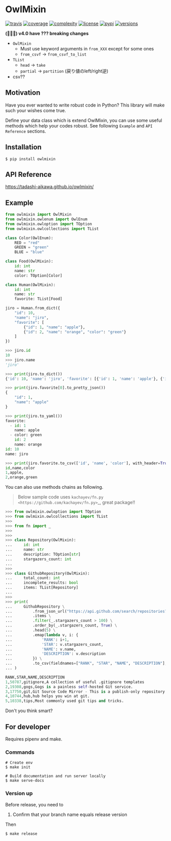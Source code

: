 OwlMixin
========

[![travis](https://api.travis-ci.org/tadashi-aikawa/owlmixin.svg?branch=master)](https://travis-ci.org/tadashi-aikawa/owlmixin/builds)
[![coverage](https://codeclimate.com/github/tadashi-aikawa/owlmixin/badges/coverage.svg)](https://codeclimate.com/github/tadashi-aikawa/owlmixin/coverage)
[![complexity](https://codeclimate.com/github/tadashi-aikawa/owlmixin/badges/gpa.svg)](https://codeclimate.com/github/tadashi-aikawa/owlmixin)
[![license](https://img.shields.io/github/license/mashape/apistatus.svg)]()
[![pypi](https://img.shields.io/pypi/v/owlmixin.svg)](https://pypi.org/project/owlmixin/)
[![versions](https://img.shields.io/pypi/pyversions/owlmixin.svg)]()

**(ﾟ∀ﾟ) v4.0 have ??? breaking changes**

* `OwlMixin`
  * Must use keyword arguments in `from_XXX` except for some ones
  * `from_csvf` -> `from_csvf_to_list`
* `TList`
  * `head` -> `take`
  * `partial` -> `partition` (戻り値のleft/right逆)
* csv??


Motivation
----------

Have you ever wanted to write robust code in Python? This library will make such your wishes come true.

Define your data class which is extend OwlMixin, you can use some useful methods which help your codes robust.
See following `Example` and `API Reference` sections.


Installation
------------

```
$ pip install owlmixin
```


API Reference
-------------

https://tadashi-aikawa.github.io/owlmixin/


Example
-------

```python
from owlmixin import OwlMixin
from owlmixin.owlenum import OwlEnum
from owlmixin.owloption import TOption
from owlmixin.owlcollections import TList

class Color(OwlEnum):
    RED = "red"
    GREEN = "green"
    BLUE = "blue"

class Food(OwlMixin):
    id: int
    name: str
    color: TOption[Color]

class Human(OwlMixin):
    id: int
    name: str
    favorite: TList[Food]

jiro = Human.from_dict({
    "id": 10,
    "name": "jiro",
    "favorite": [
        {"id": 1, "name": "apple"},
        {"id": 2, "name": "orange", "color": "green"}
    ]
})

>>> jiro.id
10
>>> jiro.name
'jiro'

>>> print(jiro.to_dict())
{'id': 10, 'name': 'jiro', 'favorite': [{'id': 1, 'name': 'apple'}, {'id': 2, 'name': 'orange', 'color': 'green'}]}

>>> print(jiro.favorite[0].to_pretty_json())
{
    "id": 1,
    "name": "apple"
}

>>> print(jiro.to_yaml())
favorite:
  - id: 1
    name: apple
  - color: green
    id: 2
    name: orange
id: 10
name: jiro

>>> print(jiro.favorite.to_csv(['id', 'name', 'color'], with_header=True))
id,name,color
1,apple,
2,orange,green
```

You can also use methods chains as following.

> Below sample code uses `kachayev/fn.py <https://github.com/kachayev/fn.py>`_, great package!!


```python
>>> from owlmixin.owloption import TOption
>>> from owlmixin.owlcollections import TList
>>>
>>> from fn import _
>>>
>>>
>>> class Repository(OwlMixin):
...     id: int
...     name: str
...     description: TOption[str]
...     stargazers_count: int
...
>>>
>>> class GithubRepository(OwlMixin):
...     total_count: int
...     incomplete_results: bool
...     items: TList[Repository]
...
>>>
>>> print(
...     GithubRepository \
...         .from_json_url("https://api.github.com/search/repositories?q=git") \
...         .items \
...         .filter(_.stargazers_count > 100) \
...         .order_by(_.stargazers_count, True) \
...         .head(5) \
...         .emap(lambda v, i: {
...             'RANK': i+1,
...             'STAR': v.stargazers_count,
...             'NAME': v.name,
...             'DESCRIPTION': v.description
...         }) \
...         .to_csv(fieldnames=["RANK", "STAR", "NAME", "DESCRIPTION"], with_header=True)
... )

RANK,STAR,NAME,DESCRIPTION
1,50787,gitignore,A collection of useful .gitignore templates
2,19308,gogs,Gogs is a painless self-hosted Git service.
3,17750,git,Git Source Code Mirror - This is a publish-only repository and all pull requests are ignored. Please follow Documentation/SubmittingPatches procedure for any of your improvements.
4,10744,hub,hub helps you win at git.
5,10338,tips,Most commonly used git tips and tricks.
```

Don't you think smart?


For developer
------------

Requires pipenv and make.


### Commands

```
# Create env
$ make init

# Build documentation and run server locally
$ make serve-docs
```


### Version up

Before release, you need to

1. Confirm that your branch name equals release version

Then

```
$ make release
```



